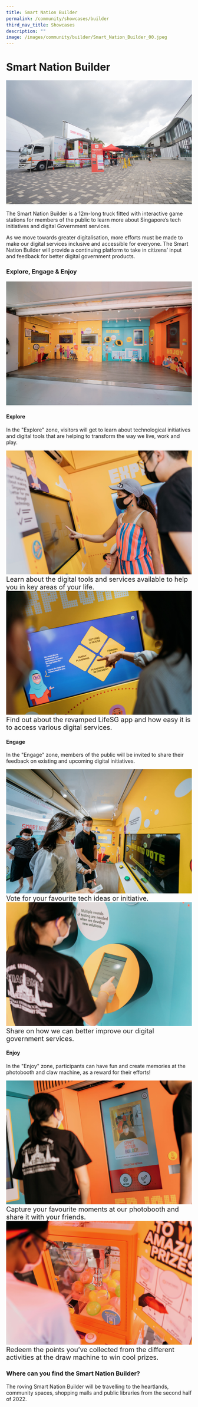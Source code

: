 ```yaml
---
title: Smart Nation Builder
permalink: /community/showcases/builder
third_nav_title: Showcases
description: ""
image: /images/community/builder/Smart_Nation_Builder_00.jpeg
---
```

# Smart Nation Builder 

![Smart Nation Builder](/images/community/builder/Smart_Nation_Builder_00.jpeg)

The Smart Nation Builder is a 12m-long truck fitted with interactive game stations for members of the public to learn more about Singapore’s tech initiatives and digital Government services. 

As we move towards greater digitalisation, more efforts must be made to make our digital services inclusive and accessible for everyone. The Smart Nation Builder will provide a continuing platform to take in citizens’ input and feedback for better digital government products.


### Explore, Engage & Enjoy

![Alt text for image on Isomer site](/images/community/builder/Smart_Nation_Builder_02.jpeg)


#### Explore

In the "Explore" zone, visitors will get to learn about technological initiatives and digital tools that are helping to transform the way we live, work and play.

<div class="row">
<div class="col"> 
<img src="/images/community/builder/Smart_Nation_Builder_03.jpeg" alt="Smart Nation Builder Explore Zone"><br>
<div class="para" style="font-size:18px">Learn about the digital tools and services available to help you in key areas of your life.
</div>

</div>
	<div class="col"> 
<img src="images/community/builder/Smart_Nation_Builder_04.jpeg" alt="Smart Nation Builder Explore Zone"><br>
	<div class="para" style="font-size:18px">Find out about the revamped LifeSG app and how easy it is to access various digital services.
</div>

</div></div>

#### Engage

In the "Engage" zone, members of the public will be invited to share their feedback on existing and upcoming digital initiatives.

<div class="row">
<div class="col"> 
<img src="images/community/builder/Smart_Nation_Builder_05.jpeg" alt="Smart Nation Builder Explore Zone"><br>
<div class="para" style="font-size:18px">Vote for your favourite tech ideas or initiative.
</div>

</div>
	<div class="col"> 
<img src="images/community/builder/Smart_Nation_Builder_07.jpeg" alt="Smart Nation Builder Explore Zone"><br>
	<div class="para" style="font-size:18px">Share on how we can better improve our digital government services. 
</div>

</div></div>

#### Enjoy

In the "Enjoy" zone, participants can have fun and create memories at the photobooth and claw machine, as a reward for their efforts!

<div class="row">
<div class="col"> 
<img src="images/community/builder/Smart_Nation_Builder_08.jpeg" alt="Smart Nation Builder Explore Zone"><br>
<div class="para" style="font-size:18px">Capture your favourite moments at our photobooth and share it with your friends. 
</div>

</div>
	<div class="col"> 
<img src="images/community/builder/Smart_Nation_Builder_09.jpeg" alt="Smart Nation Builder Explore Zone"><br>
	<div class="para" style="font-size:18px">Redeem the points you’ve collected from the different activities at the draw machine to win cool prizes.
</div>

</div></div>

### Where can you find the Smart Nation Builder?

The roving Smart Nation Builder will be travelling to the heartlands, community spaces, shopping malls and public libraries from the second half of 2022.